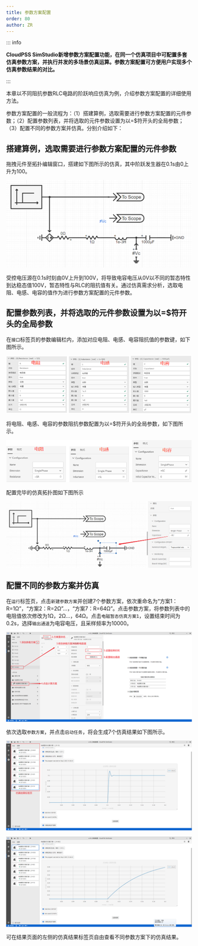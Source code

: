 ```yaml
---
title: 参数方案配置
order: 80
author: ZR
---
```


::: info

**CloudPSS SimStudio新增参数方案配置功能，在同一个仿真项目中可配置多套仿真参数方案，并执行并发的多场景仿真运算。参数方案配置可方便用户实现多个仿真参数结果的对比。**

:::


本章以不同阻抗参数RLC电路的阶跃响应仿真为例，介绍参数方案配置的详细使用方法。

参数方案配置的一般流程为：（1）搭建算例，选取需要进行参数方案配置的元件参数；（2）配置参数列表，并将选取的元件参数设置为以\=$符开头的全局参数；（3）配置不同的参数方案并仿真。分别介绍如下：

## 搭建算例，选取需要进行参数方案配置的元件参数

拖拽元件至拓扑编辑窗口，搭建如下图所示的仿真，其中阶跃发生器在0.1s由0上升为100。

![RLC电路阶跃响应仿真拓扑图](./RLC阶跃响应.png "RLC电路阶跃响应仿真拓扑图")

受控电压源在0.1s时刻由0V上升到100V，将导致电容电压从0V以不同的暂态特性到达稳态值100V，暂态特性与RLC的阻抗值有关。通过仿真需求分析，选取电阻、电感、电容的值作为进行参数方案配置的元件参数。

## 配置参数列表，并将选取的元件参数设置为以\=$符开头的全局参数

在`接口`标签页的参数编辑栏内，添加对应电阻、电感、电容阻抗值的参数键，如下图所示。

![参数列表配置](./P3.png "参数列表配置")

将电阻、电感、电容的参数阻抗参数配置为以\=$符开头的全局参数，如下图所示。

![RLC元件的参数框配置](./P2.png "RLC元件的参数框配置")

配置完毕的仿真拓扑图如下图所示

![配置全局参数的RLC电路阶跃响应仿真拓扑图](./RLC参数.png "配置全局参数的RLC电路阶跃响应仿真拓扑图")


## 配置不同的参数方案并仿真

在`运行`标签页，点击`新建参数方案`并创建7个参数方案，依次重命名为“方案1：R=1Ω”，“方案2：R=2Ω”...，“方案7：R=64Ω”。点击参数方案，将参数列表中的电阻值依次修改为1Ω，2Ω...，64Ω。点击`电磁暂态仿真方案1`，设置结束时间为0.2s，选择`输出通道`为电容电压，且采样频率为10000。

![计算配置方案](./计算配置方案.png "计算配置方案")


依次选取`参数方案`，并点击`启动任务`，将会生成7个仿真结果如下图所示。

![RLC方案1的仿真结果图](./配置1.png "RLC方案1的仿真结果图")

![RLC方案7的仿真结果图](./配置7.png "RLC方案7的仿真结果图")

可在结果页面的左侧的仿真结果标签页自由查看不同参数方案下的仿真结果。
